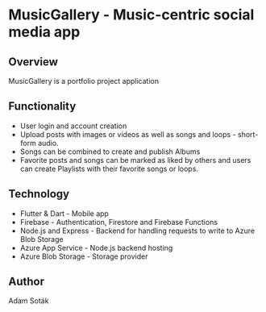 # MusicGallery - Music-centric social media app

## Overview

MusicGallery is a portfolio project application

## Functionality

- User login and account creation
- Upload posts with images or videos as well as songs and loops - short-form audio.
- Songs can be combined to create and publish Albums
- Favorite posts and songs can be marked as liked by others and users can create Playlists with their favorite songs or loops.

## Technology
 - Flutter & Dart - Mobile app
 - Firebase - Authentication, Firestore and Firebase Functions
 - Node.js and Express - Backend for handling requests to write to Azure Blob Storage
 - Azure App Service - Node.js backend hosting
 - Azure Blob Storage - Storage provider

## Author

Adam Soták